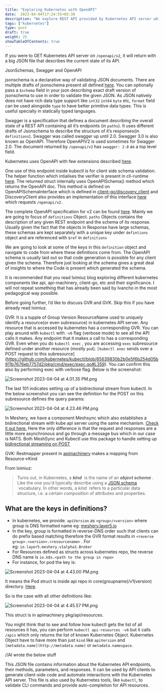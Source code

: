 ```yaml
---
title: "Exploring Kubernetes with OpenAPI"
date:  2023-04-04T17:24:55+05:30
description: "We explore REST API provided by Kubernetes API server while using the response of /openapi/v2 as an index. (In progress)"
tags: ["kubernetes"]
type: post
draft: true
weight: 25
showTableOfContents: true
---
```


If you were to GET Kubernetes API server on `/openapi/v2`, it will return with a big JSON file that describes the current state of its API. 

JsonSchemas, Swagger and OpenAPI

jsonschema is a declarative way of validating JSON documents. There are multiple drafts of jsonschema present all defined [here](https://json-schema.org/).  You can optionally pass a `$schema` field in your json describing exact draft version of jsonschema to use in order to validate the given JSON. As JSON natively does not have rich data type support like `int32` `int64` `byte` etc, `format` field can be used alongside `type` to have better primitive data types. This is useful specially in statically typed languages. 

Swagger is a specification that defines a document describing the overall state of a REST API containing all it’s endpoints (in `paths`). It uses different drafts of Jsonschema to describe the structure of it’s responses(in `definitions`). Swagger was called swagger up until 2.0. Swagger 3.0 is also known as OpenAPI. Therefore OpenAPIV2 is used sometimes for Swagger 2.0. The document returned by `/openapi/v2` has `swagger: 2.0` as a top level field.

Kubernetes uses OpenAPI with few extensions described [here](https://github.com/kubernetes/kubernetes/blob/master/api/openapi-spec/README.md).

One use of this endpoint inside kubectl is for client side schema validation. The helper function which intialises the verifier is present in cli-runtime [here](https://github.com/kubernetes/cli-runtime/blob/88d2de9dd3fd0b70d8483d5b5b386bd76d8dbab6/pkg/resource/query_param_verifier.go#L30). The returned struct internally uses OpenAPISchema() method which returns the OpenAPI doc. This method is defined on OpenAPISchemaInterface which is defined in [client-go/discovery_client](https://github.com/kubernetes/client-go/blob/04ef61f72b7bc5ae6efef4e4dc0001746637fdb3/discovery/discovery_client.go#L146) and DiscoveryClient also provides an implementation of this interface [here](https://github.com/kubernetes/client-go/blob/04ef61f72b7bc5ae6efef4e4dc0001746637fdb3/discovery/discovery_client.go#L611)  which requests `/openapi/v2.`

The complete OpenAPI specification for v2 can be found [here](https://github.com/OAI/OpenAPI-Specification/blob/main/versions/2.0.md#pathsObject). Mainly we are going to focus of `definitions` Object. `paths` Objects contains the description of any given REST endpoint and the schema of its response. Usually given the fact that the objects in Response have large schemas, these schemas are kept separately with a unique key under `defintions` object and are referenced with `$ref` in `definitions`

We are going to look at some of the keys in this `definition` object and navigate to code from where these definitions come from. The OpenAPI schema is usually laid out so that code generation is possible for any client given the schema. Therefore just looking at the schema gives a great deal of insights to where the Code is present which generated the schema. 

It is recommended that you read Iximiuz blog exploring different kubernetes components like api, api-machinery, client-go, etc and their significance. I will not repeat something that has already been said by Ivancho in the most pedagogical way possible.

Before going further, I’d like to discuss GVR and GVK. Skip this if you have already read Iximiuz.

GVR: It is a tupple of Group Version ResourceName used to uniquely identify a resource(or even subresource) in kubernetes API server. Any resource that is accessed by kubernetes has a corresponding GVR. You can play around with `kubectl` with `-v6` flag (verbose mode) to see all the API calls it makes. Any endpoint that it makes a call to has a corresponding GVR. Even when you do `kubectl exec` , you are accessing `exec` subresource defined under another resource (mostly `pod`). `[kubectl exec` sends over a POST request to this subresource](https://github.com/kubernetes/kubectl/blob/65639830b2b0e5f6b254d05b911b7676eb7757d2/pkg/cmd/exec/exec.go#L359). You can confirm this also by performing exec with verbose flag. Below is the screenshot:

![Screenshot 2023-04-04 at 4.01.35 PM.png](https://s3-us-west-2.amazonaws.com/secure.notion-static.com/efa43bb0-1e2c-470f-8b18-04f4da0c5116/Screenshot_2023-04-04_at_4.01.35_PM.png)

The last 101 indicates setting up of a bidirectional stream from kubectl. In the below screenshot you can see the definition for the POST on this subresource defines the query params:

![Screenshot 2023-04-04 at 4.23.46 PM.png](https://s3-us-west-2.amazonaws.com/secure.notion-static.com/57cc7c6d-813b-4eeb-9dd4-be06fe906b2d/Screenshot_2023-04-04_at_4.23.46_PM.png)

In Meshery, we have a component Meshsync which also establishes a bidirectional stream with kube api server using the same mechanism. [Check it out here.](https://github.com/meshery/meshsync/blob/70f611673b902c314bae8888ee976147de7b0d24/meshsync/exec.go#L120) Here the only difference is that the request and responses are a little more asynchronous and go through a message bus which in our case is NATS. Both MeshSync and Kubectl use this package to handle setting up [bidirectional streaming on POST](https://github.com/kubernetes/client-go/blob/master/tools/remotecommand/remotecommand.go) 

GVK:  Restmapper present in [apimachinery](https://github.com/kubernetes/apimachinery/blob/master/pkg/api/meta/restmapper.go) makes a mapping from Resource→Kind 

From Iximiuz: 

> Turns out, in Kubernetes, a ***kind***
 is the name of an ***object schema***
. Like the one you'd typically describe using a [JSON schema](https://json-schema.org/)
 vocabulary. In other words, a *kind*
 refers to a particular data structure, i.e. a certain composition of attributes and properties.
> 

## What are the keys in definitions?

- In kubernetes, we provide. `apiVersion` as `<group>/<version>` where group is DNS formatted name eg: [meshery.layer5.io](http://meshery.layer5.io/)
- In the key, group is formatted in reverse-DNS order such that clients can do prefix based matching therefore the GVR format results in `<reverse group>.<version>.<resourcename>` . For eg: `io.layer5.meshery.v1alpha1.Broker`
- For Resources defined as structs across kubernetes repo, the reverse DNS name is `io.k8s.<path to the group in repo>`
- For instance, for pod the key is:

![Screenshot 2023-04-04 at 4.43.00 PM.png](https://s3-us-west-2.amazonaws.com/secure.notion-static.com/84d4d7be-d5fb-4d6e-93d7-686b1a444e01/Screenshot_2023-04-04_at_4.43.00_PM.png)

It means the Pod struct is inside api repo in core(groupname)/v1(version) directory. [Here](https://github.com/kubernetes/api/tree/master/core/v1). 

So is the case with all other definitions like:

![Screenshot 2023-04-04 at 4.45.57 PM.png](https://s3-us-west-2.amazonaws.com/secure.notion-static.com/7690da01-0f79-414b-b276-5fd41247cd9a/Screenshot_2023-04-04_at_4.45.57_PM.png)

This struct is in apimachinery pkg/api/resources.

You might think that to see and follow how kubectl gets the list of all resources it has, you can perform `kubectl api-resources -v6` but it calls `/apis` which only returns the list of known Kubernetes Object. Kubernetes Object have to have more than just `kind` like `apiVersion` and `[metadata.name](http://metadata.name)` or `metadata.namespace.`

//AI wrote the below stuff

This JSON file contains information about the Kubernetes API endpoints, their methods, parameters, and responses. It can be used by API clients to generate client-side code and automate interactions with the Kubernetes API server. This file is also used by Kubernetes tools, like `kubectl`, to validate CLI commands and provide auto-completion for API resources.
